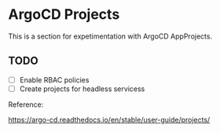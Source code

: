# ArgoCD Projects

This is a section for expetimentation with ArgoCD AppProjects.

## TODO

- [ ] Enable RBAC policies
- [ ] Create projects for headless servicess

Reference:

<https://argo-cd.readthedocs.io/en/stable/user-guide/projects/>
